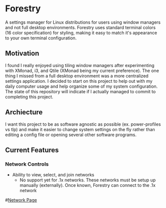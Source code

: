 # Forestry

A settings manager for Linux distributions for users using window managers and not full desktop environments. Forestry uses standard terminal colors (16 color specification) for styling, making it easy to match it's appearance to your own terminal configuration.

## Motivation

I found I really enjoyed using tiling window managers after experimenting with XMonad, i3, and Qtile (XMonad being my current preference). The one thing I missed from a full desktop environment was a more centralized settings application. I decided to start on this project to help out with my daily computer usage and help organize some of my system configuration. The state of this repository will indicate if I actually managed to commit to completing this project.


## Archiecture

I want this project to be as software agnostic as possible (ex. power-profiles vs tlp) and make it easier to change system settings on the fly rather than editing a config file or opening several other software programs.

## Current Features

### Network Controls

- Ability to view, select, and join networks
    - No support yet for .1x networks. These networks must be setup up manually (externally). Once known, Forestry can connect to the .1x network

#[Network Page](./images/network-page.png)

